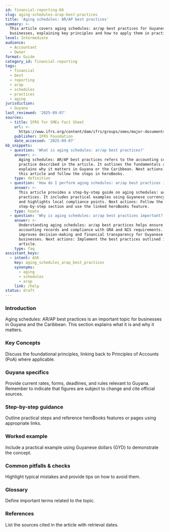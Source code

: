 ```yaml
---
id: financial-reporting-66
slug: aging-schedules-arap-best-practices
title: 'Aging schedules: AR/AP best practices'
summary: >-
  This article covers aging schedules: ar/ap best practices for Guyanese
  businesses, explaining key principles and how to apply them in practice.
level: Intermediate
audience:
  - Accountant
  - Owner
format: Guide
category_id: financial-reporting
tags:
  - financial
  - best
  - reporting
  - arap
  - schedules
  - practices
  - aging
jurisdiction:
  - Guyana
last_reviewed: '2025-09-07'
sources:
  - title: IFRS for SMEs Fact Sheet
    url: >-
      https://www.ifrs.org/content/dam/ifrs/groups/smes/major-documents/sme-fact-sheet-dec-16.pdf
    publisher: IFRS Foundation
    date_accessed: '2025-09-07'
kb_snippets:
  - question: 'What is aging schedules: ar/ap best practices?'
    answer: >-
      Aging schedules: AR/AP best practices refers to the accounting concept or
      practice described in the article. It outlines the fundamentals and
      explains why it matters in Guyana or the Caribbean. Next actions: Read
      this article and follow the steps in heroBooks.
    type: definition
  - question: 'How do I perform aging schedules: ar/ap best practices in heroBooks?'
    answer: >-
      This article provides a step-by-step guide on aging schedules: ar/ap best
      practices. It includes practical examples using Guyanese currency (GYD)
      and highlights local compliance points. Next actions: Follow the
      step-by-step section and use the linked heroBooks feature.
    type: howto
  - question: 'Why is aging schedules: ar/ap best practices important?'
    answer: >-
      Understanding aging schedules: ar/ap best practices helps ensure accurate
      accounting records and compliance with GRA and NIS requirements. It
      improves decision-making and financial transparency for Guyanese
      businesses. Next actions: Implement the best practices outlined in the
      article.
    type: faq
assistant_keys:
  - intent: ASK
    key: aging_schedules_arap_best_practices
    synonyms:
      - aging
      - schedules
      - arap
    link: /help
status: draft
---
```


### Introduction
Aging schedules: AR/AP best practices is an important topic for businesses in Guyana and the Caribbean. This section explains what it is and why it matters.

### Key Concepts
Discuss the foundational principles, linking back to Principles of Accounts (PoA) where applicable.

### Guyana specifics
Provide current rates, forms, deadlines, and rules relevant to Guyana. Remember to indicate that figures are subject to change and cite official sources.

### Step-by-step guidance
Outline practical steps and reference heroBooks features or pages using appropriate links.

### Worked example
Include a practical example using Guyanese dollars (GYD) to demonstrate the concept.

### Common pitfalls & checks
Highlight typical mistakes and provide tips on how to avoid them.

### Glossary
Define important terms related to the topic.

### References
List the sources cited in the article with retrieval dates.
